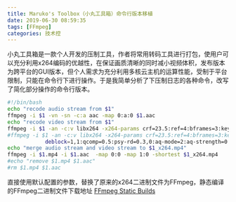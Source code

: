 ```yaml
---
title: Maruko's Toolbox（小丸工具箱）命令行版本移植 
date: 2019-06-30 08:59:35
tags: [FFmpeg]
categories: 技术控 
---
```


小丸工具箱是一款个人开发的压制工具，作者将常用转码工具进行打包，使用户可以充分利用x264编码的优越性，在保证画质清晰的同时减小视频体积，发布版本为跨平台的GUI版本，但个人需求为充分利用多核云主机的运算性能，受制于平台限制，只能在命令行下进行操作。于是我简单分析了下压制日志的各种命令，改写了简化部分操作的命令行版本。

```bash
#!/bin/bash
echo "recode audio stream from $1"
ffmpeg -i $1 -vn -sn -c:a aac -map 0:a:0 $1.aac
echo "recode video stream from $1"
ffmpeg -i $1 -an -c:v libx264 -x264-params crf=23.5:ref=4:bframes=3:keyint=250:min-keyint=1:scenecut=60:deblock=1,1:qcomp=0.5:psy-rd=0.3,0:aq-mode=2:aq-strength=0.8 $1.mp4
#ffmpeg -i $1 -an -c:v libx264 -x264-params crf=23.5:ref=4:bframes=3:keyint=250:me=umh:min-keyint=1:scenecut=60: \
            deblock=1,1:qcomp=0.5:psy-rd=0.3,0:aq-mode=2:aq-strength=0.8 $1.mp4
echo "merge audio stream and video stream to $1_x264.mp4"
ffmpeg -i $1.mp4 -i $1.aac  -map 0:0 -map 1:0 -shortest $1_x264.mp4
#echo "remove $1.mp4 $1.aac"
#rm $1.mp4 $1.aac
```

直接使用默认配置的参数，替换了原来的x264二进制文件为FFmpeg，静态编译的FFmpeg二进制文件下载地址 [FFmpeg Static Builds](https://johnvansickle.com/ffmpeg/)


